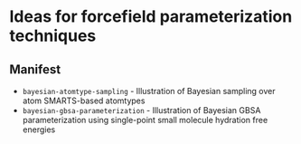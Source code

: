 # Ideas for forcefield parameterization techniques

## Manifest
* `bayesian-atomtype-sampling` - Illustration of Bayesian sampling over atom SMARTS-based atomtypes
* `bayesian-gbsa-parameterization` - Illustration of Bayesian GBSA parameterization using single-point small molecule hydration free energies
